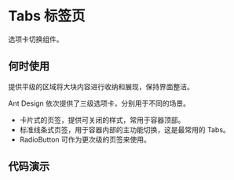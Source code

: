 # Tabs 标签页
选项卡切换组件。

## 何时使用

提供平级的区域将大块内容进行收纳和展现，保持界面整洁。

Ant Design 依次提供了三级选项卡，分别用于不同的场景。

* 卡片式的页签，提供可关闭的样式，常用于容器顶部。
* 标准线条式页签，用于容器内部的主功能切换，这是最常用的 Tabs。
* RadioButton 可作为更次级的页签来使用。

## 代码演示
